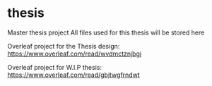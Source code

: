 # thesis
Master thesis project
All files used for this thesis will be stored here

Overleaf project for the Thesis design: https://www.overleaf.com/read/wvdmctznjbgj

Overleaf project for W.I.P thesis: https://www.overleaf.com/read/gbjtwgfrndwt
